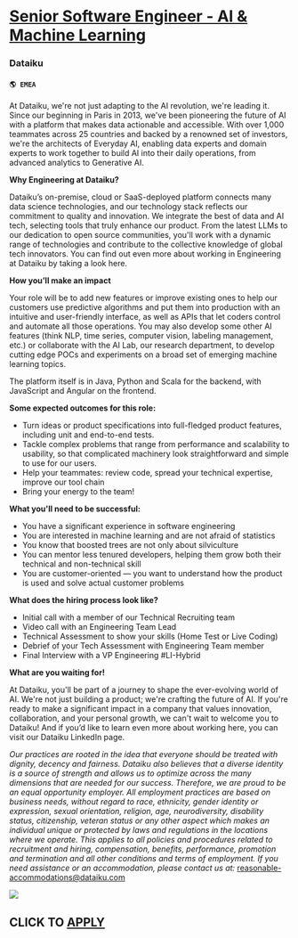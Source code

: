 # [Senior Software Engineer - AI & Machine Learning](https://www.remotewlb.com/apply/senior-software-engineer-ai-machine-learning)  
### Dataiku  
#### `🌎 EMEA`  

At Dataiku, we're not just adapting to the AI revolution, we're leading it. Since our beginning in Paris in 2013, we've been pioneering the future of AI with a platform that makes data actionable and accessible. With over 1,000 teammates across 25 countries and backed by a renowned set of investors, we're the architects of Everyday AI, enabling data experts and domain experts to work together to build AI into their daily operations, from advanced analytics to Generative AI.

**Why Engineering at Dataiku?**

Dataiku’s on-premise, cloud or SaaS-deployed platform connects many data science technologies, and our technology stack reflects our commitment to quality and innovation. We integrate the best of data and AI tech, selecting tools that truly enhance our product. From the latest LLMs to our dedication to open source communities, you'll work with a dynamic range of technologies and contribute to the collective knowledge of global tech innovators. You can find out even more about working in Engineering at Dataiku by taking a look here.

**How you’ll make an impact**

Your role will be to add new features or improve existing ones to help our customers use predictive algorithms and put them into production with an intuitive and user-friendly interface, as well as APIs that let coders control and automate all those operations. You may also develop some other AI features (think NLP, time series, computer vision, labeling management, etc.) or collaborate with the AI Lab, our research department, to develop cutting edge POCs and experiments on a broad set of emerging machine learning topics.

The platform itself is in Java, Python and Scala for the backend, with JavaScript and Angular on the frontend.

**Some expected outcomes for this role:**

  * Turn ideas or product specifications into full-fledged product features, including unit and end-to-end tests.
  * Tackle complex problems that range from performance and scalability to usability, so that complicated machinery look straightforward and simple to use for our users.
  * Help your teammates: review code, spread your technical expertise, improve our tool chain
  * Bring your energy to the team!

**What you'll need to be successful:**

  * You have a significant experience in software engineering
  * You are interested in machine learning and are not afraid of statistics
  * You know that boosted trees are not only about silviculture
  * You can mentor less tenured developers, helping them grow both their technical and non-technical skill
  * You are customer-oriented — you want to understand how the product is used and solve actual customer problems

**What does the hiring process look like?**

  * Initial call with a member of our Technical Recruiting team
  * Video call with an Engineering Team Lead
  * Technical Assessment to show your skills (Home Test or Live Coding)
  * Debrief of your Tech Assessment with Engineering Team member
  * Final Interview with a VP Engineering #LI-Hybrid

**What are you waiting for!**

At Dataiku, you'll be part of a journey to shape the ever-evolving world of AI. We're not just building a product; we're crafting the future of AI. If you're ready to make a significant impact in a company that values innovation, collaboration, and your personal growth, we can't wait to welcome you to Dataiku! And if you’d like to learn even more about working here, you can visit our Dataiku LinkedIn page.

_Our practices are rooted in the idea that everyone should be treated with dignity, decency and fairness. Dataiku also believes that a diverse identity is a source of strength and allows us to optimize across the many dimensions that are needed for our success. Therefore, we are proud to be an equal opportunity employer. All employment practices are based on business needs, without regard to race, ethnicity, gender identity or expression, sexual orientation, religion, age, neurodiversity, disability status, citizenship, veteran status or any other aspect which makes an individual unique or protected by laws and regulations in the locations where we operate. This applies to all policies and procedures related to recruitment and hiring, compensation, benefits, performance, promotion and termination and all other conditions and terms of employment. If you need assistance or an accommodation, please contact us at:_ reasonable-accommodations@dataiku.com

![](https://remotive.com/job/track/1900434/blank.gif?source=public_api)  
## CLICK TO [APPLY](https://www.remotewlb.com/apply/senior-software-engineer-ai-machine-learning)

